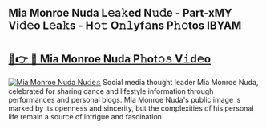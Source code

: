 ## Mia Monroe Nuda L𝚎a𝚔ed N𝚞𝚍e - Part-xMY Vi𝚍𝚎o L𝚎a𝚔s - H𝚘𝚝 O𝚗𝚕yf𝚊ns P𝚑𝚘tos IBYAM

# <h2><a href="http://kf22f1u.oniu.top/?m=Mia+Monroe+Nuda">🔗👉 🔴 Mia Monroe Nuda P𝚑ot𝚘𝚜 V𝚒d𝚎o</a></h2>

[![Mia Monroe Nuda Nu𝚍e𝚜](https://i.imgur.com/0qMVB7G.gif)](http://kf22f1u.oniu.top/?m=Mia+Monroe+Nuda)
Social media thought leader Mia Monroe Nuda, celebrated for sharing dance and lifestyle information through performances and personal blogs. Mia Monroe Nuda's public image is marked by its openness and sincerity, but the complexities of his personal life remain a source of intrigue and fascination.  
